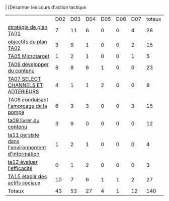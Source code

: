 | [Désarmer les cours d'action tactique

<table bordure = "1">
<tr>
<td> </td>
    <Td> D02 </td>
<TD> D03 </td>
<TD> D04 </td>
<TD> D05 </TD>
<TD> D06 </td>
<TD> D07 </td>
<td> totaux </td> </tr> <tr>
<td> <a href="../generated_pages/tactics/ta01.md"> stratégie de plan TA01 </a> </td>
<td> 7 </td>
<td> 11 </td>
<td> 6 </td>
<td> 0 </td>
<td> 0 </td>
<td> 4 </td>
<td> 28 </td>
</tr>
<tr>
<td> <a href="../generated_pages/tactics/ta02.md"> objectifs du plan TA02 </a> </td>
<td> 3 </td>
<td> 9 </td>
<td> 1 </td>
<td> 0 </td>
<td> 0 </td>
<td> 2 </td>
<td> 15 </td>
</tr>
<tr>
<td> <a href="../generated_pages/tactics/ta05.md"> TA05 Microtarget </a> </td>
<td> 1 </td>
<td> 2 </td>
<td> 1 </td>
<td> 0 </td>
<td> 0 </td>
<td> 1 </td>
<td> 5 </td>
</tr>
<tr>
<td> <a href="../generated_pages/tactics/ta06.md"> TA06 développer du contenu </a> </td>
<td> 8 </td>
<td> 8 </td>
<td> 6 </td>
<td> 1 </td>
<td> 0 </td>
<td> 0 </td>
<td> 23 </td>
</tr>
<tr>
<td> <a href="../generated_pages/tactics/ta07.md"> TA07 SELECT CHANNELS ET ADTÉRIEURS </a> </td>
<td> 4 </td>
<td> 1 </td>
<td> 1 </td>
<td> 2 </td>
<td> 0 </td>
<td> 0 </td>
<td> 8 </td>
</tr>
<tr>
<td> <a href="../generated_pages/tactics/ta08.md"> TA08 conduisant l'amorçage de la pompe </a> </td>
<td> 6 </td>
<td> 3 </td>
<td> 3 </td>
<td> 0 </td>
<td> 0 </td>
<td> 3 </td>
<td> 15 </td>
</tr>
<tr>
<td> <a href="../generated_pages/tactics/ta09.md"> ta09 livrer du contenu </a> </td>
<td> 3 </td>
<td> 9 </td>
<td> 0 </td>
<td> 0 </td>
<td> 0 </td>
<td> 0 </td>
<td> 12 </td>
</tr>
<tr>
<td> <a href="../generated_pages/tactics/ta11.md"> ta11 persiste dans l'environnement d'information </a> </td>
<td> 1 </td>
<td> 2 </td>
<td> 1 </td>
<td> 0 </td>
<td> 0 </td>
<td> 0 </td>
<td> 4 </td>
</tr>
<tr>
<td> <a href="../generated_pages/tactics/ta12.md"> ta12 évaluer l'efficacité </a> </td>
<td> 0 </td>
<td> 1 </td>
<td> 2 </td>
<td> 0 </td>
<td> 0 </td>
<td> 0 </td>
<td> 3 </td>
</tr>
<tr>
<td> <a href="../Generated_pages/tactics/ta15.md"> TA15 établir des actifs sociaux </a> </td>
<td> 10 </td>
<td> 7 </td>
<td> 6 </td>
<td> 1 </td>
<td> 1 </td>
<td> 2 </td>
<td> 27 </td>
</tr>
<tr>
<TD> Totaux </td>
<td> 43 </td>
<td> 53 </td>
<td> 27 </td>
<td> 4 </td>
<td> 1 </td>
<td> 12 </td>
<td> 140 </td>
</tr>
</ table>